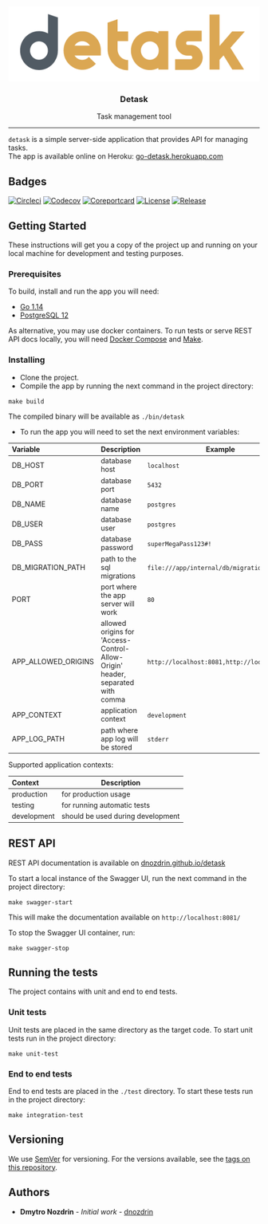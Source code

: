 <p align="center">
  <img alt="piglatin logo" src="assets/logo.png" height="150"/>
  <h3 align="center">Detask</h3>
  <p align="center">Task management tool</p>
</p>

---

`detask` is a simple server-side application that provides API for managing tasks.<br />
The app is available online on Heroku: [go-detask.herokuapp.com](https://go-detask.herokuapp.com/api/v1/health) <br />

## Badges
[![Circleci](https://circleci.com/gh/dnozdrin/detask.svg?style=shield)](https://circleci.com/gh/dnozdrin/detask)
[![Codecov](https://codecov.io/gh/dnozdrin/detask/branch/master/graph/badge.svg)](https://codecov.io/gh/dnozdrin/detask)
[![Coreportcard](https://goreportcard.com/badge/github.com/dnozdrin/detask)](https://goreportcard.com/report/github.com/dnozdrin/detask)
[![License](https://img.shields.io/github/license/dnozdrin/detask)](/LICENSE)
[![Release](https://img.shields.io/github/release/dnozdrin/detask.svg)](https://github.com/dnozdrin/detask/releases/latest)

## Getting Started

These instructions will get you a copy of the project up and running on your local machine for development and testing purposes.

### Prerequisites

To build, install and run the app you will need:

- [Go 1.14](https://golang.org/dl)
- [PostgreSQL 12](https://www.postgresql.org/download/)

As alternative, you may use docker containers.
To run tests or serve REST API docs locally, you will need [Docker Compose](https://docs.docker.com/compose) and [Make](https://en.wikipedia.org/wiki/Make_(software)).

### Installing

- Clone the project.
- Compile the app by running the next command in the project directory:

```shell script
make build
```

The compiled binary will be available as `./bin/detask`

- To run the app you will need to set the next environment variables:

| Variable | Description | Example |
|:--------|-------------|---------|
| DB_HOST | database host | `localhost` |
| DB_PORT | database port | `5432` |
| DB_NAME | database name | `postgres` |
| DB_USER | database user | `postgres` |
| DB_PASS |  database password | `superMegaPass123#!` |
| DB_MIGRATION_PATH | path to the sql migrations | `file:///app/internal/db/migrations` |
| PORT | port where the app server will work | `80` |
| APP_ALLOWED_ORIGINS | allowed origins for 'Access-Control-Allow-Origin' header, separated with comma | `http://localhost:8081,http://localhost:80` |
| APP_CONTEXT | application context | `development` |
| APP_LOG_PATH | path where app log will be stored | `stderr` |

Supported application contexts:

| Context | Description |
|:--------|-------------|
| production | for production usage |
| testing | for running automatic tests |
| development | should be used during development |

## REST API
REST API documentation is available on [dnozdrin.github.io/detask](https://dnozdrin.github.io/detask)

To start a local instance of the Swagger UI, run the next command in the project directory:

```shell script
make swagger-start
```

This will make the documentation available on `http://localhost:8081/`

To stop the Swagger UI container, run:

```shell script
make swagger-stop
```

## Running the tests

The project contains with unit and end to end tests.

### Unit tests

Unit tests are placed in the same directory as the target code. To start unit tests run in the project directory:

```shell script
make unit-test
```

### End to end tests

End to end tests are placed in the `./test` directory. To start these tests run in the project directory:

```shell script
make integration-test
```

## Versioning

We use [SemVer](http://semver.org/) for versioning. For the versions available, see the [tags on this repository](https://github.com/dnozdrin/detask/tags). 

## Authors

* **Dmytro Nozdrin** - *Initial work* - [dnozdrin](https://github.com/dnozdrin)
